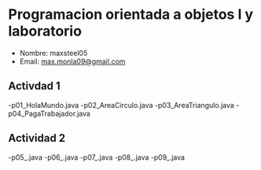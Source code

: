 # Programacion orientada a objetos I y laboratorio
- Nombre: maxsteel05
- Email: max.monla09@gmail.com

## Activdad 1
-p01_HolaMundo.java
-p02_AreaCirculo.java
-p03_AreaTriangulo.java
-p04_PagaTrabajador.java

## Actividad 2
-p05_.java
-p06_.java
-p07_.java
-p08_.java
-p09_.java

